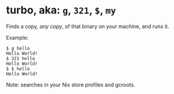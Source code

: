 # turbo, aka: `g`, `321`, `$`, `my`

Finds a copy, *any copy*, of that binary on your machine, and runs it.

Example:
```shell
$ g hello
Hello World!
$ 321 hello
Hello World!
$ $ hello
Hello World!
```

Note: searches in your Nix store profiles and gcroots.
